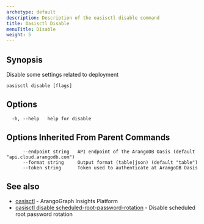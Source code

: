 ```yaml
---
archetype: default
description: Description of the oasisctl disable command
title: Oasisctl Disable
menuTitle: Disable
weight: 5
---
```

## Synopsis
Disable some settings related to deployment

```
oasisctl disable [flags]
```

## Options
```
  -h, --help   help for disable
```

## Options Inherited From Parent Commands
```
      --endpoint string   API endpoint of the ArangoDB Oasis (default "api.cloud.arangodb.com")
      --format string     Output format (table|json) (default "table")
      --token string      Token used to authenticate at ArangoDB Oasis
```

## See also
* [oasisctl](../options.md)	 - ArangoGraph Insights Platform
* [oasisctl disable scheduled-root-password-rotation](disable-scheduled-root-password-rotation.md)	 - Disable scheduled root password rotation

